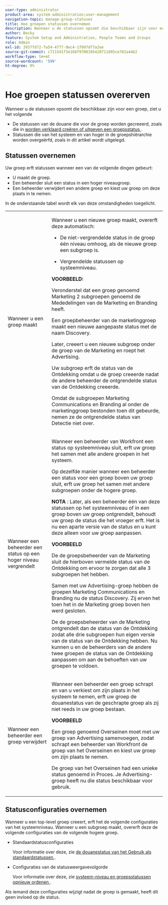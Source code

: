 ```yaml
---
user-type: administrator
product-area: system-administration;user-management
navigation-topic: manage-group-statuses
title: Hoe groepen statussen overnemen
description: Wanneer u de statussen opsomt die beschikbaar zijn voor een groep, ziet u het volgende
author: Becky
feature: System Setup and Administration, People Teams and Groups
role: Admin
exl-id: 3937fd72-fa54-4777-9ec4-1f097df7a2ee
source-git-commit: c711541f3e166f9700195420711d95ce782a44b2
workflow-type: tm+mt
source-wordcount: '599'
ht-degree: 0%

---
```


# Hoe groepen statussen overerven

Wanneer u de statussen opsomt die beschikbaar zijn voor een groep, ziet u het volgende

* De statussen van de douane die voor de groep worden gecreeerd, zoals die in [&#x200B; worden verklaard creëren of uitgeven een groepsstatus &#x200B;](../../../administration-and-setup/manage-groups/manage-group-statuses/create-or-edit-a-group-status.md).
* Statussen die van het systeem en van hoger in de groepshiërarchie worden overgeërfd, zoals in dit artikel wordt uitgelegd.

## Statussen overnemen

Uw groep erft statussen wanneer een van de volgende dingen gebeurt:

* U maakt de groep.
* Een beheerder sluit een status in een hoger niveaugroep.
* Een beheerder verwijdert een andere groep en kiest uw groep om deze plaats in te nemen.

In de onderstaande tabel wordt elk van deze omstandigheden toegelicht.

<table style="table-layout:auto"> 
 <col> 
 <col> 
 <tbody> 
  <tr> 
   <td role="rowheader">Wanneer u een groep maakt</td> 
   <td> <p>Wanneer u een nieuwe groep maakt, overerft deze automatisch:</p> 
    <ul> 
     <li>De niet-vergrendelde status in de groep één niveau omhoog, als de nieuwe groep een subgroep is.</li> 
    </ul> 
    <ul> 
     <li>Vergrendelde statussen op systeemniveau.</li> 
    </ul> 
     <b> VOORBEELD:</b></span></span> 
     <p>Veronderstel dat een groep genoemd Marketing 2 subgroepen genoemd de Mededelingen van de Marketing en Branding heeft.</p> 
     <p>Een groepbeheerder van de marketinggroep maakt een nieuwe aangepaste status met de naam Discovery.</p> 
     <p>Later, creeert u een nieuwe subgroep onder de groep van de Marketing en roept het Advertising.</p> 
     <p>Uw subgroep erft de status van de Ontdekking omdat u de groep creeerde nadat de andere beheerder de ontgrendelde status van de Ontdekking creeerde.</p> 
     <p>Omdat de subgroepen Marketing Communications en Branding al onder de marketinggroep bestonden toen dit gebeurde, nemen ze de ontgrendelde status van Detectie niet over.</p> 
    </div> </td> 
  </tr> 
  <tr> 
   <td role="rowheader">Wanneer een beheerder een status op een hoger niveau vergrendelt</td> 
   <td> <p>Wanneer een beheerder van Workfront een status op systeemniveau sluit, erft uw groep het samen met alle andere groepen in het systeem.</p> <p>Op dezelfde manier wanneer een beheerder een status voor een groep boven uw groep sluit, erft uw groep het samen met andere subgroepen onder de hogere groep.</p> <p><b> NOTA </b>: Later, als een beheerder één van deze statussen op het systeemniveau of in een groep boven uw groep ontgrendelt, behoudt uw groep de status die het vroeger erft. Het is nu een aparte versie van de status en u kunt deze alleen voor uw groep aanpassen.</p> 
    <p><b>VOORBEELD</b></p>
    <p>De de groepsbeheerder van de Marketing sluit de hierboven vermelde status van de Ontdekking om ervoor te zorgen dat alle 3 subgroepen het hebben.</p> 
    <p>Samen met uw Advertising-groep hebben de groepen Marketing Communications en Branding nu de status Discovery. Zij erven het toen het in de Marketing groep boven hen werd gesloten.</p> 
    <p>De de groepsbeheerder van de Marketing ontgrendelt dan de status van de Ontdekking zodat alle drie subgroepen hun eigen versie van de status van de Ontdekking hebben. Nu kunnen u en de beheerders van de andere twee groepen de status van de Ontdekking aanpassen om aan de behoeften van uw groepen te voldoen.</p> 
  </td> 
  </tr> 
  <tr> 
   <td role="rowheader">Wanneer een beheerder een groep verwijdert</td> 
   <td> <p>Wanneer een beheerder een groep schrapt en van u verkiest om zijn plaats in het systeem te nemen, erft uw groep de douanestatus van de geschrapte groep als zij niet reeds in uw groep bestaan.</p> 
   <p><b>VOORBEELD </b></p>
     <p>Een groep genoemd Overseinen moet met uw groep van Advertising samenvoegen, zodat schrapt een beheerder van Workfront de groep van het Overseinen en kiest uw groep om zijn plaats te nemen.</p> 
     <p>De groep van het Overseinen had een unieke status genoemd in Proces. Je Advertising-groep heeft nu die status beschikbaar voor gebruik.</p> 
    </div> </td> 
  </tr> 
 </tbody> 
</table>

## Statusconfiguraties overnemen

Wanneer u een top-level groep creeert, erft het de volgende configuraties van het systeemniveau. Wanneer u een subgroep maakt, overerft deze de volgende configuraties van de volgende hogere groep.

* Standaardstatusconfiguraties

  Voor informatie over deze, zie [&#x200B; de douanestatus van het Gebruik als standaardstatussen &#x200B;](../../../administration-and-setup/customize-workfront/creating-custom-status-and-priority-labels/use-custom-statuses-as-default-statuses.md).

* Configuraties van de statusweergavevolgorde

  Voor informatie over deze, zie [&#x200B; systeem-niveau en groepsstatussen opnieuw ordenen &#x200B;](../../../administration-and-setup/customize-workfront/creating-custom-status-and-priority-labels/reorder-system-statuses.md).

Als iemand deze configuraties wijzigt nadat de groep is gemaakt, heeft dit geen invloed op de status.
